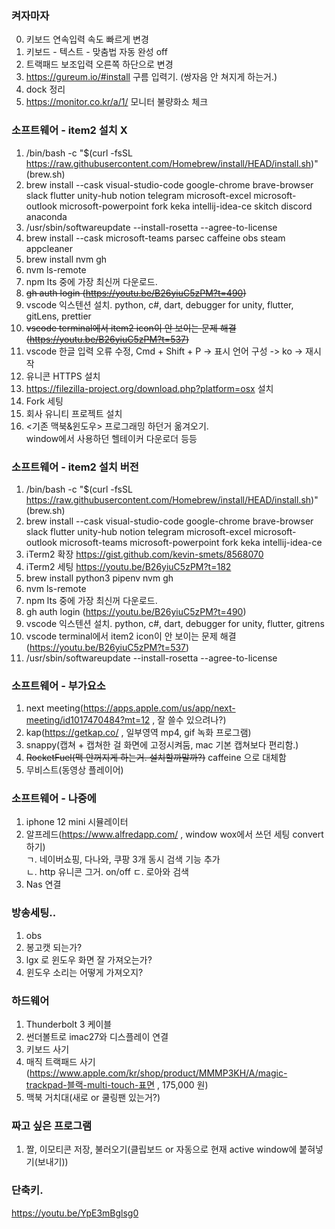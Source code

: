 ### 켜자마자
0. 키보드 연속입력 속도 빠르게 변경
1. 키보드 - 텍스트 - 맞춤법 자동 완성 off
2. 트랙패드 보조입력 오른쪽 하단으로 변경
3. https://gureum.io/#install 구름 입력기. (쌍자음 안 쳐지게 하는거.)
4. dock 정리
5. https://monitor.co.kr/a/1/ 모니터 불량화소 체크

### 소프트웨어 - item2 설치 X
1. /bin/bash -c "$(curl -fsSL https://raw.githubusercontent.com/Homebrew/install/HEAD/install.sh)"  (brew.sh)
2. brew install --cask visual-studio-code google-chrome brave-browser slack flutter unity-hub notion telegram microsoft-excel microsoft-outlook microsoft-powerpoint fork keka intellij-idea-ce skitch discord anaconda
3. /usr/sbin/softwareupdate --install-rosetta --agree-to-license
4. brew install --cask microsoft-teams parsec caffeine obs steam appcleaner
5. brew install nvm gh 
6. nvm ls-remote
7. npm lts 중에 가장 최신꺼 다운로드.
8. ~~gh auth login (https://youtu.be/B26yiuC5zPM?t=490)~~
9.  vscode 익스텐션 설치.  python, c#, dart, debugger for unity, flutter, gitLens, prettier
10. ~~vscode terminal에서 item2 icon이 안 보이는 문제 해결 (https://youtu.be/B26yiuC5zPM?t=537)~~
11. vscode 한글 입력 오류 수정, Cmd + Shift + P -> 표시 언어 구성 -> ko -> 재시작
12. 유니콘 HTTPS 설치
13. https://filezilla-project.org/download.php?platform=osx 설치
14. Fork 세팅
15. 회사 유니티 프로젝트 설치
16. <기존 맥북&윈도우> 프로그래밍 하던거 옮겨오기.  
    window에서 사용하던 헬테이커 다운로더 등등

### 소프트웨어 - item2 설치 버전
1. /bin/bash -c "$(curl -fsSL https://raw.githubusercontent.com/Homebrew/install/HEAD/install.sh)"  (brew.sh)
2. brew install --cask visual-studio-code google-chrome brave-browser slack flutter unity-hub notion telegram microsoft-excel microsoft-outlook microsoft-teams microsoft-powerpoint fork keka intellij-idea-ce
3. iTerm2 확장 https://gist.github.com/kevin-smets/8568070
4. iTerm2 세팅 https://youtu.be/B26yiuC5zPM?t=182
5. brew install python3 pipenv nvm gh
6. nvm ls-remote
7. npm lts 중에 가장 최신꺼 다운로드.
8. gh auth login (https://youtu.be/B26yiuC5zPM?t=490)
9.  vscode 익스텐션 설치.  python, c#, dart, debugger for unity, flutter, gitrens
10. vscode terminal에서 item2 icon이 안 보이는 문제 해결 (https://youtu.be/B26yiuC5zPM?t=537)
11. /usr/sbin/softwareupdate --install-rosetta --agree-to-license

### 소프트웨어 - 부가요소
1. next meeting(https://apps.apple.com/us/app/next-meeting/id1017470484?mt=12 , 잘 쓸수 있으려나?)
2. kap(https://getkap.co/ , 일부영역 mp4, gif 녹화 프로그램)
4. snappy(캡쳐 + 캡쳐한 걸 화면에 고정시켜둠, mac 기본 캡쳐보다 편리함.)
5. ~~RocketFuel(맥 안꺼지게 하는거. 설치할까말까?)~~ caffeine 으로 대체함
6. 무비스트(동영상 플레이어)

### 소프트웨어 - 나중에
1. iphone 12 mini 시뮬레이터
2. 알프레드(https://www.alfredapp.com/ , window wox에서 쓰던 세팅 convert 하기)  
ㄱ. 네이버쇼핑, 다나와, 쿠팡 3개 동시 검색 기능 추가  
ㄴ. http 유니콘 그거. on/off
ㄷ. 로아와 검색
3. Nas 연결

### 방송세팅..
1. obs
2. 봉고캣 되는가?
3. lgx 로 윈도우 화면 잘 가져오는가?
4. 윈도우 소리는 어떻게 가져오지?

### 하드웨어
1. Thunderbolt 3 케이블
2. 썬더볼트로 imac27와 디스플레이 연결
3. 키보드 사기
4. 매직 트랙패드 사기 (https://www.apple.com/kr/shop/product/MMMP3KH/A/magic-trackpad-블랙-multi-touch-표면 , 175,000 원)
5. 맥북 거치대(새로 or 쿨링팬 있는거?)

### 짜고 싶은 프로그램
1. 짤, 이모티콘 저장, 불러오기(클립보드 or 자동으로 현재 active window에 붙혀넣기(보내기))

### 단축키.
https://youtu.be/YpE3mBglsg0

